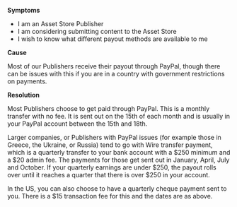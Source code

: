 
        

<span class="wysiwyg-underline">**Symptoms** </span>

*   <span>I am an Asset Store Publisher</span>
*   <span>I am considering submitting content to the Asset Store</span>
*   <span>I wish to know what different payout methods are available to me</span>

<span class="wysiwyg-underline">**Cause** </span>

<span>Most of our Publishers receive their payout through PayPal, though there can be issues with this if you are in a country with government restrictions on payments.</span>

<span class="wysiwyg-underline">**Resolution** </span>

<span>Most Publishers choose to get paid through PayPal. This is a monthly transfer with no fee. It is sent out on the 15th of each month and is usually in your PayPal account between the 15th and 18th.</span>

<span>Larger companies, or Publishers with PayPal issues (for example those in Greece, the Ukraine, or Russia) tend to go with Wire transfer payment, which is a quarterly transfer to your bank account with a \$250 minimum and a \$20 admin fee. The payments for those get sent out in January, April, July and October. If your quarterly earnings are under \$250, the payout rolls over until it reaches a quarter that there is over \$250 in your account.</span>

<span>In the US, you can also choose to have a quarterly cheque payment sent to you. There is a \$15 transaction fee for this and the dates are as above.</span>

      